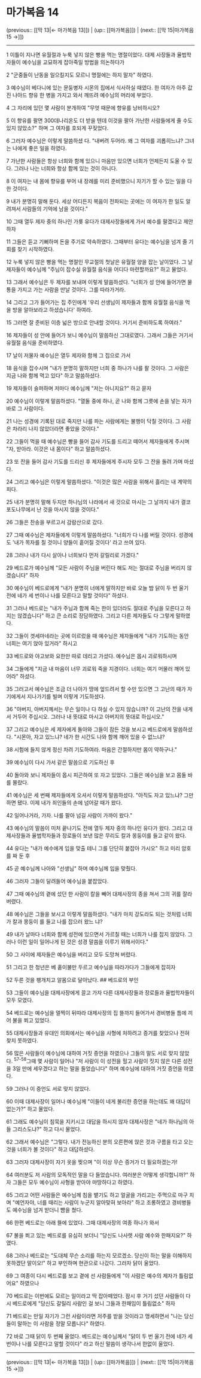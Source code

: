 # 마가복음 14

(previous:: [[막 13|← 마가복음 13]]) | (up:: [[마가복음]]) | (next:: [[막 15|마가복음 15 →]])

***




1 
이틀이 지나면 유월절과 누룩 넣지 않은 빵을 먹는 명절이었다. 대제 사장들과 율법학자들이 예수님을 교묘하게 잡아죽일 방법을 의논하다가 



2 
"군중들이 난동을 일으킬지도 모르니 명절에는 하지 말자" 하였다. 



3 
예수님이 베다니에 있는 문둥병자 시몬의 집에서 식사하실 때였다. 한 여자가 아주 값진 나아드 향유 한 병을 가지고 와서 깨뜨려 예수님의 머리에 부었다. 



4 
그 자리에 있던 몇 사람이 분개하여 "무엇 때문에 향유를 낭비하시오? 



5 
이 향유를 팔면 300데나리온도 더 받을 텐데 이것을 팔아 가난한 사람들에게 줄 수도 있지 않았소?" 하며 그 여자를 호되게 꾸짖었다. 



6 
그러자 예수님은 이렇게 말씀하셨 다. "내버려 두어라. 왜 그 여자를 괴롭히느냐? 그녀는 나에게 좋은 일을 하였다. 



7 
가난한 사람들은 항상 너희와 함께 있으니 마음만 있으면 너희가 언제든지 도울 수 있다. 그러나 나는 너희와 항상 함께 있는 것이 아니다. 



8 
이 여자는 내 몸에 향유를 부어 내 장례를 미리 준비했으니 자기가 할 수 있는 일을 다 한 것이다. 



9 
내가 분명히 말해 둔다. 세상 어디든지 복음이 전파되는 곳에는 이 여자가 한 일도 알려져서 사람들의 기억에 남을 것이다." 



10 
그때 열두 제자 중의 하나인 가룟 유다가 대제사장들에게 가서 예수를 팔겠다고 제안하자 



11 
그들은 듣고 기뻐하며 돈을 주기로 약속하였다. 그때부터 유다는 예수님을 넘겨 줄 기회를 찾기 시작하였다. 



12 
누룩 넣지 않은 빵을 먹는 명절인 무교절의 첫날은 유월절 양을 잡는 날이었다. 그 날 제자들이 예수님께 "주님이 잡수실 유월절 음식을 어디다 마련할까요?" 하고 물었다. 



13 
그래서 예수님은 두 제자를 보내며 이렇게 말씀하셨다. "너희가 성 안에 들어가면 물통을 가지고 가는 사람을 만날 것이다. 그를 따라가거라. 



14 
그리고 그가 들어가는 집 주인에게 '우리 선생님이 제자들과 함께 유월절 음식을 먹을 방을 알아보라고 하셨습니다' 하여라. 



15 
그러면 잘 준비된 이층 넓은 방으로 안내할 것이다. 거기서 준비하도록 하여라." 



16 
제자들이 성 안에 들어가 보니 예수님이 말씀하신 그대로였다. 그래서 그들은 거기서 유월절 음식을 준비하였다. 



17 
날이 저물자 예수님은 열두 제자와 함께 그 집으로 가서 



18 
음식을 잡수시며 "내가 분명히 말하지만 너희 중 하나가 나를 팔 것이다. 그 사람은 지금 나와 함께 먹고 있다" 하고 말씀하셨다. 



19 
제자들이 슬퍼하며 저마다 예수님께 "저는 아니지요?" 하고 묻자 



20 
예수님이 이렇게 말씀하셨다. "열둘 중에 하나, 곧 나와 함께 그릇에 손을 넣는 자가 바로 그 사람이다. 



21 
나는 성경에 기록된 대로 죽지만 나를 파는 사람에게는 불행이 닥칠 것이다. 그 사람은 차라리 나지 않았더라면 좋았을 것이다." 



22 
그들이 먹을 때 예수님은 빵을 들어 감사 기도를 드리고 떼어서 제자들에게 주시며 "자, 받아라. 이것은 내 몸이다" 하고 말씀하셨다. 



23 
또 잔을 들어 감사 기도를 드리신 후 제자들에게 주시자 모두 그 잔을 돌려 가며 마셨다. 



24 
그리고 예수님은 이렇게 말씀하셨다. "이것은 많은 사람을 위해서 흘리는 내 계약의 피다. 



25 
내가 분명히 말해 두지만 하나님의 나라에서 새 것으로 마시는 그 날까지 내가 결코 포도나무에서 난 것을 마시지 않을 것이다." 



26 
그들은 찬송을 부르고서 감람산으로 갔다. 



27 
그때 예수님은 제자들에게 이렇게 말씀하셨다. "너희가 다 나를 버릴 것이다. 성경에도 '내가 목자를 칠 것이니 양들이 흩어질 것이다' 라고 쓰여 있다. 



28 
그러나 내가 다시 살아나 너희보다 먼저 갈릴리로 가겠다." 



29 
베드로가 예수님께 "모든 사람이 주님을 버린다 해도 저는 절대로 주님을 버리지 않겠습니다" 하자 



30 
예수님이 베드로에게 "내가 분명히 너에게 말하지만 바로 오늘 밤 닭이 두 번 울기 전에 네가 세 번이나 나를 모른다고 말할 것이다" 하셨다. 



31 
그러나 베드로는 "내가 주님과 함께 죽는 한이 있더라도 절대로 주님을 모른다고 하지는 않겠습니다" 하고 큰 소리로 장담하였다. 그리고 다른 제자들도 다 그렇게 말하였다. 



32 
그들이 겟세마네라는 곳에 이르렀을 때 예수님은 제자들에게 "내가 기도하는 동안 너희는 여기 앉아 있거라" 하시고 



33 
베드로와 야고보와 요한만 따로 데리고 가셨다. 예수님은 몹시 괴로워하시며 



34 
그들에게 "지금 내 마음이 너무 괴로워 죽을 지경이다. 너희는 여기 머물러 깨어 있어라" 하셨다. 



35 
그러고서 예수님은 조금 더 나아가 땅에 엎드려서 할 수만 있으면 그 고난의 때가 자기에게서 지나가기를 빌며 이렇게 기도하셨다. 



36 
"아버지, 아버지께서는 무슨 일이나 다 하실 수 있지 않습니까? 이 고난의 잔을 내게서 거두어 주십시오. 그러나 내 뜻대로 마시고 아버지의 뜻대로 하십시오." 



37 
그리고 예수님은 세 제자에게 돌아와 그들이 잠든 것을 보시고 베드로에게 말씀하셨다. "시몬아, 자고 있느냐? 네가 한 시간도 나와 함께 깨어 있을 수 없느냐? 



38 
시험에 들지 않게 정신 차려 기도하여라. 마음은 간절하지만 몸이 약하구나." 



39 
예수님이 다시 가서 같은 말씀으로 기도하신 후 



40 
돌아와 보니 제자들이 몹시 피곤하여 또 자고 있었다. 그들은 예수님을 보고 몸둘 바를 몰랐다. 



41 
예수님은 세 번째 제자들에게 오셔서 이렇게 말씀하셨다. "아직도 자고 있느냐? 그만하면 됐다. 이제 내가 죄인들의 손에 넘어갈 때가 왔다. 



42 
일어나거라, 가자. 나를 팔아 넘길 사람이 가까이 왔다." 



43 
예수님의 말씀이 미처 끝나기도 전에 열두 제자 중의 하나인 유다가 왔다. 그리고 대제사장들과 율법학자들과 장로들이 보낸 많은 무리도 칼과 몽둥이를 들고 같이 왔다. 



44 
유다는 "내가 예수에게 입을 맞출 테니 그를 단단히 붙잡아 가시오" 하고 미리 암호를 짜 둔 후 



45 
곧 예수님께 나아와 "선생님" 하며 예수님께 입을 맞췄다. 



46 
그러자 그들이 달려들어 예수님을 붙잡았다. 



47 
그때 예수님의 곁에 섰던 한 사람이 칼을 빼어 대제사장의 종을 쳐서 그의 귀를 잘라 버렸다. 



48 
예수님은 그들을 보시고 이렇게 말씀하셨다. "내가 마치 강도라도 되는 것처럼 너희가 칼과 몽둥이 를 들고 나를 잡으러 왔느 냐? 



49 
내가 날마다 너희와 함께 성전에 있으면서 가르칠 때는 너희가 나를 잡지 않았다. 그러나 이런 일이 일어나게 된 것은 성경 말씀을 이루기 위해서이다." 



50 
그 사이에 제자들은 예수님을 버리고 모두 도망쳐 버렸다. 



51 
그리고 한 청년은 베 홑이불만 두르고 예수님을 따라가다가 그들에게 잡히자 



52 
두른 것을 팽개치고 알몸으로 달아났다. ## 베드로의 부인 



53 
그들이 예수님을 대제사장에게 끌고 가자 다른 대제사장들과 장로들과 율법학자들이 모두 모였다. 



54 
베드로는 예수님을 멀찍이 뒤따라 대제사장의 집 뜰까지 들어가서 경비병들 틈에 끼어 불을 쬐고 있었다. 



55 
대제사장들과 유대인 의회에서는 예수님을 사형에 처하려고 증거를 찾았으나 전혀 찾지 못하였다. 



56 
많은 사람들이 예수님에 대하여 거짓 증언을 하였으나 그들의 말도 서로 맞지 않았다. <sup class="versenum">57-58</sup>그때 몇 사람이 일어나 "저 사람이 이 성전을 헐고 사람이 짓지 않은 다른 성전을 3일 만에 세우겠다고 하는 말을 들었습니다" 하며 예수님에 대하여 거짓 증언을 하였다. 



59 
그러나 이 증언도 서로 맞지 않았다. 



60 
이때 대제사장이 일어나 예수님께 "이들이 네게 불리한 증언을 하는데도 왜 대답이 없는가?" 하고 물었다. 



61 
그래도 예수님이 침묵을 지키시고 대답을 하시지 않자 대제사장은 "네가 하나님의 아들 그리스도냐?" 하고 다시 물었다. 



62 
그래서 예수님은 "그렇다. 내가 전능하신 분의 오른편에 앉은 것과 구름을 타고 오는 것을 너희가 볼 것이다" 하고 대답하셨다. 



63 
그러자 대제사장이 자기 옷을 찢으며 "이 이상 무슨 증거가 더 필요하겠는가! 



64 
여러분도 저 사람의 모독적인 말을 다 들었습니다. 여러분은 어떻게 생각합니까?" 하자 그들은 모두 예수님이 사형을 받아야 마땅하다고 하였다. 



65 
그리고 어떤 사람들은 예수님께 침을 뱉기도 하고 얼굴을 가리고는 주먹으로 마구 치며 "예언자야, 너를 때리는 사람이 누군지 알아맞혀 보아라" 하고 조롱하였고 경비병들도 예수님을 넘겨 받더니 뺨을 쳤다. 



66 
한편 베드로는 아래 뜰에 있었다. 그때 대제사장의 여종 하나가 와서 



67 
불을 쬐고 있는 베드로를 유심히 보더니 "당신도 나사렛 사람 예수와 한패지요?" 하였다. 



68 
그러나 베드로는 "도대체 무슨 소리를 하는지 모르겠소. 당신이 하는 말을 이해하지 못하겠단 말이오!" 하고 부인하며 현관으로 나갔다. 그러자 닭이 울었다. 



69 
그 여종이 다시 베드로를 보고 곁에 선 사람들에게 "이 사람은 예수의 제자가 틀림없어요" 하였으나 



70 
베드로는 이번에도 모르는 일이라고 딱 잡아떼었다. 잠시 후 거기 섰던 사람들이 다시 베드로에게 "당신도 갈릴리 사람인 걸 보니 그들과 한패임이 틀림없소" 하자 



71 
베드로는 만일 자기가 그런 사람이라면 저주를 받을 것이라고 맹세하면서 "나는 당신들이 말하는 이 사람을 정말 모릅니다" 하였다. 



72 
바로 그때 닭이 두 번째 울었다. 베드로는 예수님께서 "닭이 두 번 울기 전에 네가 세 번이나 나를 모른다고 말할 것이다" 라고 하신 말씀이 생각나서 한없이 울었다.

***

(previous:: [[막 13|← 마가복음 13]]) | (up:: [[마가복음]]) | (next:: [[막 15|마가복음 15 →]])
